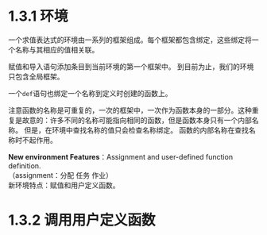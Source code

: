 # 1.3.1 环境
一个求值表达式的环境由一系列的框架组成。每个框架都包含绑定，这些绑定将一个名称与其相应的值相关联。

赋值和导入语句添加条目到当前环境的第一个框架中。 到目前为止，我们的环境只包含全局框架。

一个`def`语句也绑定一个名称到定义时创建的函数上。

注意函数的名称是可重复的，一次的框架中，一次作为函数本身的一部分。这种重复是故意的：许多不同的名称可能指向相同的函数，但是函数本身只有一个内部名称。
但是，在环境中查找名称的值只会检查名称绑定。 函数的内部名称在查找名称时不起作用。

__New environment Features__：Assignment and user-defined function definition.  
（assignment：分配 任务 作业）  
新环境特点：赋值和用户定义函数。

# 1.3.2 调用用户定义函数
